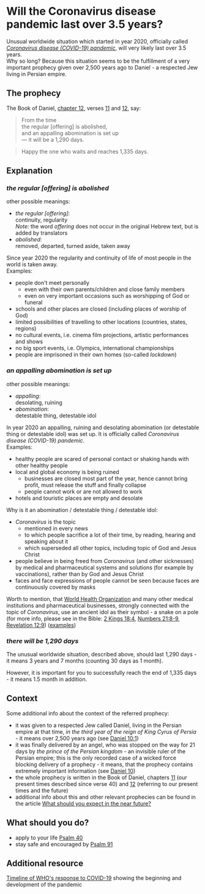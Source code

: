 # Will the Coronavirus disease pandemic last over 3.5 years?

Unusual worldwide situation which started in year 2020, officially called *[Coronavirus disease (COVID-19) pandemic](https://www.who.int/emergencies/diseases/novel-coronavirus-2019)*, will very likely last over 3.5 years.  
Why so long?
Because this situation seems to be the fulfillment of a very important prophecy given over 2,500 years ago to Daniel - a respected Jew living in Persian empire.

## The prophecy
The Book of Daniel, [chapter 12](https://www.sefaria.org/Daniel.12?lang=bi), verses [11](https://biblehub.com/daniel/12-11.htm) and [12](https://biblehub.com/daniel/12-12.htm), say:
> From the time  
> the regular [offering] is abolished,  
> and an appalling abomination is set up  
> — it will be a 1,290 days. 

> Happy the one who waits and reaches 1,335 days.

## Explanation

### *the regular [offering] is abolished*
other possible meanings:
- *the regular [offering]*:  
  continuity, regularity  
  *Note*: the word *offering* does not occur in the original Hebrew text, but is added by translators
- *abolished*:  
  removed, departed, turned aside, taken away

Since year 2020 the regularity and continuity of life of most people in the world is taken away.  
Examples:
- people don't meet personally
  - even with their own parents/children and close family members
  - even on very important occasions such as worshipping of God or funeral
- schools and other places are closed (including places of worship of God)
- limited possibilities of travelling to other locations (countries, states, regions)
- no cultural events, i.e. cinema film projections, artistic performances and shows
- no big sport events, i.e. Olympics, international championships
- people are imprisoned in their own homes (so-called *lockdown*)

### *an appalling abomination is set up*
other possible meanings:
- *appalling*:  
  desolating, ruining
- *abomination*:  
  detestable thing, detestable idol

In year 2020 an appalling, ruining and desolating abomination (or detestable thing or detestable idol) was set up.
It is officially called *Coronavirus disease (COVID-19) pandemic*.  
Examples:
- healthy people are scared of personal contact or shaking hands with other healthy people
- local and global economy is being ruined
  - businesses are closed most part of the year, hence cannot bring profit, must release the stuff and finally collapse
  - people cannot work or are not allowed to work
- hotels and touristic places are empty and desolate

Why is it an abomination / detestable thing / detestable idol:
- *Coronavirus* is the topic
  - mentioned in every news
  - to which people sacrifice a lot of their time, by reading, hearing and speaking about it
  - which superseded all other topics, including topic of God and Jesus Christ
- people believe in being freed from *Coronavirus* (and other sicknesses) by medical and pharmaceutical systems and solutions (for example by vaccinations), rather than by God and Jesus Christ
- faces and face expressions of people cannot be seen because faces are continuously covered by masks

Worth to mention, that [World Health Organization](https://www.who.int/) and many other medical institutions and pharmaceutical businesses, strongly connected with the topic of *Coronavirus*, use an ancient idol as their symbol - a snake on a pole
(for more info, please see in the Bible: [2 Kings 18:4](https://biblehub.com/2_kings/18-4.htm), [Numbers 21:8-9](https://biblehub.com/niv/numbers/21.htm), [Revelation 12:9](https://biblehub.com/revelation/12-9.htm))
([examples](https://www.google.com/search?q=medicine+logo&tbm=isch&hl=en&chips=q:medicine+logo,g_1:snake:y6NHL49dknw%3D&client=firefox-b-d&sa=X&ved=2ahUKEwi03Oihr5LuAhUQyKQKHaAmD5UQ4lYoAHoECAEQGA&biw=1428&bih=700))

### *there will be 1,290 days*
The unusual worldwide situation, described above, should last 1,290 days - it means 3 years and 7 months (counting 30 days as 1 month).

However, it is important for you to successfully reach the end of 1,335 days - it means 1.5 month in addition.

## Context
Some additional info about the context of the referred prophecy:
- it was given to a respected Jew called Daniel, living in the Persian empire at that time, *in the third year of the reign of King Cyrus of Persia* - it means over 2,500 years ago (see [Daniel 10:1](https://biblehub.com/niv/daniel/10.htm))
- it was finally delivered by an angel, who was stopped on the way for 21 days by *the prince of the Persian kingdom* - an invisible ruler of the Persian empire; this is the only recorded case of a wicked force blocking delivery of a prophecy - it means, that the prophecy contains extremely important information
(see [Daniel 10](https://biblehub.com/niv/daniel/10.htm))
- the whole prophecy is written in the Book of Daniel, chapters [11](https://biblehub.com/niv/daniel/11.htm) (our present times described since verse 40) and [12](https://biblehub.com/niv/daniel/12.htm) (referring to our present times and the future)
- additional info about this and other relevant prophecies can be found in the article [What should you expect in the near future?](./near-future.md#what-should-you-expect-in-the-near-future)

## What should you do?
- apply to your life [Psalm 40](https://biblehub.com/niv/psalms/40.htm)
- stay safe and encouraged by [Psalm 91](https://biblehub.com/niv/psalms/91.htm)

## Additional resource
[Timeline of WHO's response to COVID-19](https://www.who.int/emergencies/diseases/novel-coronavirus-2019/interactive-timeline) showing the beginning and development of the pandemic
